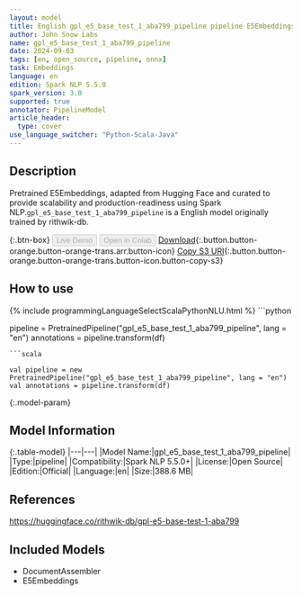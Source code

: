 ```yaml
---
layout: model
title: English gpl_e5_base_test_1_aba799_pipeline pipeline E5Embeddings from rithwik-db
author: John Snow Labs
name: gpl_e5_base_test_1_aba799_pipeline
date: 2024-09-03
tags: [en, open_source, pipeline, onnx]
task: Embeddings
language: en
edition: Spark NLP 5.5.0
spark_version: 3.0
supported: true
annotator: PipelineModel
article_header:
  type: cover
use_language_switcher: "Python-Scala-Java"
---
```


## Description

Pretrained E5Embeddings, adapted from Hugging Face and curated to provide scalability and production-readiness using Spark NLP.`gpl_e5_base_test_1_aba799_pipeline` is a English model originally trained by rithwik-db.

{:.btn-box}
<button class="button button-orange" disabled>Live Demo</button>
<button class="button button-orange" disabled>Open in Colab</button>
[Download](https://s3.amazonaws.com/auxdata.johnsnowlabs.com/public/models/gpl_e5_base_test_1_aba799_pipeline_en_5.5.0_3.0_1725344184340.zip){:.button.button-orange.button-orange-trans.arr.button-icon}
[Copy S3 URI](s3://auxdata.johnsnowlabs.com/public/models/gpl_e5_base_test_1_aba799_pipeline_en_5.5.0_3.0_1725344184340.zip){:.button.button-orange.button-orange-trans.button-icon.button-copy-s3}

## How to use



<div class="tabs-box" markdown="1">
{% include programmingLanguageSelectScalaPythonNLU.html %}
```python

pipeline = PretrainedPipeline("gpl_e5_base_test_1_aba799_pipeline", lang = "en")
annotations =  pipeline.transform(df)   

```
```scala

val pipeline = new PretrainedPipeline("gpl_e5_base_test_1_aba799_pipeline", lang = "en")
val annotations = pipeline.transform(df)

```
</div>

{:.model-param}
## Model Information

{:.table-model}
|---|---|
|Model Name:|gpl_e5_base_test_1_aba799_pipeline|
|Type:|pipeline|
|Compatibility:|Spark NLP 5.5.0+|
|License:|Open Source|
|Edition:|Official|
|Language:|en|
|Size:|388.6 MB|

## References

https://huggingface.co/rithwik-db/gpl-e5-base-test-1-aba799

## Included Models

- DocumentAssembler
- E5Embeddings